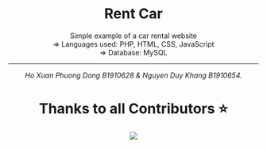 <h1 align="center">Rent Car</h1>

<div align="center">
  
Simple example of a car rental website
<br> => Languages used: PHP, HTML, CSS, JavaScript
<br> => Database: MySQL
<hr>
<p><i>Ho Xuan Phuong Dong B1910628 & Nguyen Duy Khang B1910654.</i></p>

# Thanks to all Contributors ⭐

<a href="https://github.com/ndkhangvl/Blog_Web/graphs/contributors" align="center">
  <img src="https://contrib.rocks/image?repo=ndkhangvl/Blog_Web" /> 
